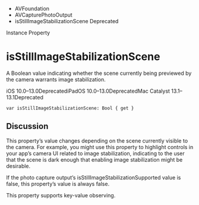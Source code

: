 

- AVFoundation
- AVCapturePhotoOutput
-  isStillImageStabilizationScene Deprecated

Instance Property

# isStillImageStabilizationScene

A Boolean value indicating whether the scene currently being previewed by the camera warrants image stabilization.

iOS 10.0–13.0DeprecatediPadOS 10.0–13.0DeprecatedMac Catalyst 13.1–13.1Deprecated

``` source
var isStillImageStabilizationScene: Bool { get }
```

## Discussion

This property’s value changes depending on the scene currently visible to the camera. For example, you might use this property to highlight controls in your app’s camera UI related to image stabilization, indicating to the user that the scene is dark enough that enabling image stabilization might be desirable.

If the photo capture output’s isStillImageStabilizationSupported value is false, this property’s value is always false.

This property supports key-value observing.

